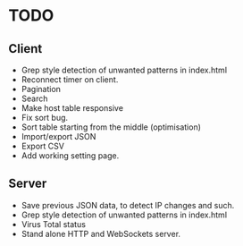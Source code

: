 # TODO #
 
## Client ##

 * Grep style detection of unwanted patterns in index.html
 * Reconnect timer on client.
 * Pagination
 * Search
 * Make host table responsive
 * Fix sort bug.
 * Sort table starting from the middle (optimisation)
 * Import/export JSON
 * Export CSV
 * Add working setting page.

 
## Server ##

 * Save previous JSON data, to detect IP changes and such.
 * Grep style detection of unwanted patterns in index.html
 * Virus Total status
 * Stand alone HTTP and WebSockets server.
